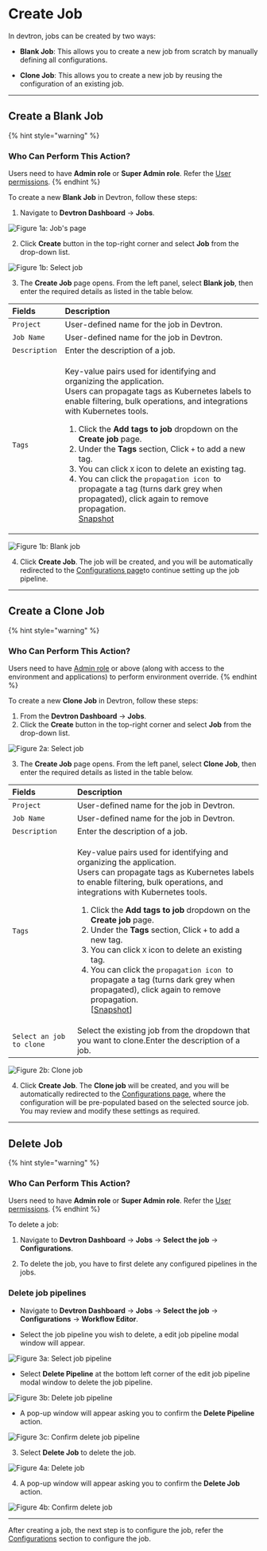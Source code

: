 # Create Job

In devtron, jobs can be created by two ways:

* **Blank Job**: This allows you to create a new job from scratch by manually defining all configurations.

* **Clone Job**: This allows you to create a new job by reusing the configuration of an existing job.

---

## Create a Blank Job

{% hint style="warning" %}
### Who Can Perform This Action?
Users need to have **Admin role** or **Super Admin role**.
Refer the [User permissions](../global-configurations/authorization/user-access.md#roles-available-for-jobs).
{% endhint %}

To create a new **Blank Job** in Devtron, follow these steps:

1. Navigate to **Devtron Dashboard** → **Jobs**.

 ![Figure 1a: Job's page](https://devtron-public-asset.s3.us-east-2.amazonaws.com/images/create-job/jobs.jpg)

2. Click **Create** button in the top-right corner and select **Job** from the drop-down list.

 ![Figure 1b: Select job](https://devtron-public-asset.s3.us-east-2.amazonaws.com/images/create-job/select-create-job-latest.jpg)

3. The **Create Job** page opens. From the left panel, select **Blank job**, then enter the required details as listed in the table below.

 | Fields| Description|
 |:---|:---|
 | `Project`| User-defined name for the job in Devtron.|
 | `Job Name`| User-defined name for the job in Devtron.|
 | `Description` | Enter the description of a job.|
 | `Tags`| <p>Key-value pairs used for identifying and organizing the application.<br>Users can propagate tags as Kubernetes labels to enable filtering, bulk operations, and integrations with Kubernetes tools.</p><ol><li>Click the <strong>Add tags to job</strong> dropdown on the <strong>Create job</strong> page.</li><li>Under the <strong>Tags</strong> section, Click <code>+</code> to add a new tag.</li><li>You can click <code>X</code> icon to delete an existing tag.</li><li>You can click the <code>propagation icon</code> <img src="https://devtron-public-asset.s3.us-east-2.amazonaws.com/images/creating-application/donot-propagate.jpg" alt=""> to propagate a tag (turns dark grey when propagated), click again to remove propagation.<br>[Snapshot](https://devtron-public-asset.s3.us-east-2.amazonaws.com/images/creating-application/overview/manage-tags-latest-1.jpg)</li></ol> |

 ![Figure 1b: Blank job](https://devtron-public-asset.s3.us-east-2.amazonaws.com/images/create-job/create-job-page.jpg)

4. Click **Create Job**. The job will be created, and you will be automatically redirected to the [Configurations page](/docs/user-guide/jobs/configurations/README.md)to continue setting up the job pipeline.

---

## Create a Clone Job

{% hint style="warning" %}
### Who Can Perform This Action?
Users need to have [Admin role](../global-configurations/authorization/user-access.md#role-based-access-levels) or above (along with access to the environment and applications) to perform environment override.
{% endhint %}

To create a new **Clone Job** in Devtron, follow these steps:

1. From the **Devtron Dashboard** → **Jobs**.
2. Click the **Create** button in the top-right corner and select **Job** from the drop-down list.

 ![Figure 2a: Select job](https://devtron-public-asset.s3.us-east-2.amazonaws.com/images/create-job/select-create-job-latest.jpg)

3. The **Create Job** page opens. From the left panel, select **Clone Job**, then enter the required details as listed in the table below.

 | Fields| Description|
 |:---|:--- |
 | `Project`| User-defined name for the job in Devtron.|
 | `Job Name`| User-defined name for the job in Devtron.|
 | `Description`| Enter the description of a job.|
 | `Tags`| <p>Key-value pairs used for identifying and organizing the application.<br>Users can propagate tags as Kubernetes labels to enable filtering, bulk operations, and integrations with Kubernetes tools.</p><ol><li>Click the <strong>Add tags to job</strong> dropdown on the <strong>Create job</strong> page.</li><li>Under the <strong>Tags</strong> section, Click <code>+</code> to add a new tag.</li><li>You can click <code>X</code> icon to delete an existing tag.</li><li>You can click the <code>propagation icon</code> <img src="https://devtron-public-asset.s3.us-east-2.amazonaws.com/images/creating-application/donot-propagate.jpg" alt=""> to propagate a tag (turns dark grey when propagated), click again to remove propagation.<br>[<a href="https://devtron-public-asset.s3.us-east-2.amazonaws.com/images/creating-application/overview/manage-tags-latest-1.jpg">Snapshot</a>]</li></ol> |
 | `Select an job to clone` | Select the existing job from the dropdown that you want to clone.Enter the description of a job.|

 ![Figure 2b: Clone job](https://devtron-public-asset.s3.us-east-2.amazonaws.com/images/create-job/create-job-clone-job.jpg)

4. Click **Create Job**. The **Clone job** will be created, and you will be automatically redirected to the [Configurations page](/docs/user-guide/jobs/configurations/README.md), where the configuration will be pre-populated based on the selected source job. You may review and modify these settings as required.

---

## Delete Job

{% hint style="warning" %}
### Who Can Perform This Action?
Users need to have **Admin role** or **Super Admin role**.
Refer the [User permissions](../global-configurations/authorization/user-access.md#roles-available-for-jobs).
{% endhint %}

To delete a job:

1. Navigate to **Devtron Dashboard** → **Jobs** → **Select the job** → **Configurations**.

2. To delete the job, you have to first delete any configured pipelines in the jobs.

 ### Delete job pipelines

 * Navigate to **Devtron Dashboard** → **Jobs** → **Select the job** → **Configurations** → **Workflow Editor**.

 * Select the job pipeline you wish to delete, a edit job pipeline modal window will appear.

 ![Figure 3a: Select job pipeline](https://devtron-public-asset.s3.us-east-2.amazonaws.com/images/create-job/workflow-editor-delete-select.jpg)

 * Select **Delete Pipeline** at the bottom left corner of the edit job pipeline modal window to delete the job pipeline.

 ![Figure 3b: Delete job pipeline](https://devtron-public-asset.s3.us-east-2.amazonaws.com/images/create-job/workflow-editor-delete-pipeline.jpg)

 * A pop-up window will appear asking you to confirm the **Delete Pipeline** action.

 ![Figure 3c: Confirm delete job pipeline](https://devtron-public-asset.s3.us-east-2.amazonaws.com/images/create-job/workflow-editor-delete-dialog-box.jpg)

3. Select **Delete Job** to delete the job.

 ![Figure 4a: Delete job](https://devtron-public-asset.s3.us-east-2.amazonaws.com/images/create-job/create-job-delete-job.jpg)

4. A pop-up window will appear asking you to confirm the **Delete Job** action.

 ![Figure 4b: Confirm delete job](https://devtron-public-asset.s3.us-east-2.amazonaws.com/images/create-job/create-job-delete-job-dialog.jpg)

---

After creating a job, the next step is to configure the job, refer the [Configurations](./configurations/README.md) section to configure the job.